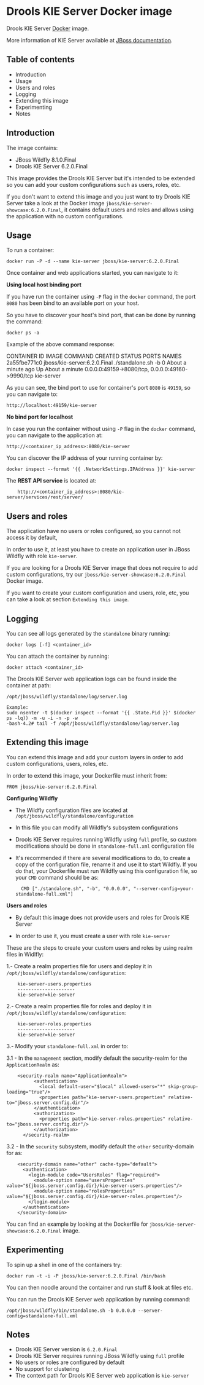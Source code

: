 Drools KIE Server Docker image
===============================

Drools KIE Server [Docker](http://docker.io/) image.

More information of KIE Server available at [JBoss documentation](http://docs.jboss.org/drools/release/6.2.0.Final/drools-docs/html/ch19.html).

Table of contents
------------------

* Introduction
* Usage
* Users and roles
* Logging
* Extending this image
* Experimenting
* Notes

Introduction
------------

The image contains:    
           
* JBoss Wildfly 8.1.0.Final             
* Drools KIE Server 6.2.0.Final            

This image provides the Drools KIE Server but it's intended to be extended so you can add  your custom configurations such as users, roles, etc.                 

If you don't want to extend this image and you just want to try Drools KIE Server take a look at the Docker image `jboss/kie-server-showcase:6.2.0.Final`, it contains default users and roles and allows using the application with no custom configurations.                   

Usage
-----

To run a container:
    
    docker run -P -d --name kie-server jboss/kie-server:6.2.0.Final

Once container and web applications started, you can navigate to it:              

**Using local host binding port**

If you have run the container using `-P` flag in the `docker` command, the port `8080` has been bind to an available port on your host.                 

So you have to discover your host's bind port, that can be done by running the command:          

    docker ps -a

Example of the above command response:                   

CONTAINER ID        IMAGE                                COMMAND                CREATED              STATUS              PORTS                                              NAMES
    2a55fbe771c0        jboss/kie-server:6.2.0.Final   ./standalone.sh -b 0   About a minute ago   Up About a minute   0.0.0.0:49159->8080/tcp, 0.0.0.0:49160->9990/tcp   kie-server      

As you can see, the bind port to use for container's port `8080` is `49159`, so you can navigate to:

    http://localhost:49159/kie-server

**No bind port for localhost**

In case you run the container without using `-P` flag in the `docker` command, you can navigate to the application at:

    http://<container_ip_address>:8080/kie-server
    
You can discover the IP address of your running container by:

    docker inspect --format '{{ .NetworkSettings.IPAddress }}' kie-server

The **REST API service** is located at:               

        http://<container_ip_address>:8080/kie-server/services/rest/server/

Users and roles
----------------

The application have no users or roles configured, so you cannot not access it by default,               

In order to use it, at least you have to create an application user in JBoss Wildfly with role `kie-server`.                  

If you are looking for a Drools KIE Server image that does not require to add custom configurations, try our `jboss/kie-server-showcase:6.2.0.Final` Docker image.                   

If you want to create your custom configuration and users, role, etc, you can take a look at section `Extending this image`.    


Logging
-------

You can see all logs generated by the `standalone` binary running:

    docker logs [-f] <container_id>
    
You can attach the container by running:

    docker attach <container_id>

The Drools KIE Server web application logs can be found inside the container at path:

    /opt/jboss/wildfly/standalone/log/server.log

    Example:
    sudo nsenter -t $(docker inspect --format '{{ .State.Pid }}' $(docker ps -lq)) -m -u -i -n -p -w
    -bash-4.2# tail -f /opt/jboss/wildfly/standalone/log/server.log

Extending this image
--------------------

You can extend this image and add your custom layers in order to add custom configurations, users, roles, etc.                  
 
In order to extend this image, your Dockerfile must inherit from:

    FROM jboss/kie-server:6.2.0.Final
    
**Configuring Wildfly**

* The Wildfly configuration files are located at `/opt/jboss/wildfly/standalone/configuration`                   
* In this file you can modify all Wildfly's subsystem configurations                           
* Drools KIE Server requires running Wildfly using `full` profile, so custom modifications should be done in `standalone-full.xml` configuration file                      
* It's recommended if there are several modifications to do, to create a copy of the configuration file, rename it and use it to start Wildfly. If you do that, your Dockerfile must run Wildfly using this configuration file, so your `CMD` command should be as:                         
    
        CMD ["./standalone.sh", "-b", "0.0.0.0", "--server-config=your-standalone-full.xml"]

**Users and roles**

* By default this image does not provide users and roles for Drools KIE Server                      

* In order to use it, you must create a user with role `kie-server`                                         

These are the steps to create your custom users and roles by using realm files in Widlfly:                  

1.- Create a realm properties file for users and deploy it in `/opt/jboss/wildfly/standalone/configuration`:                 
 
        kie-server-users.properties
        ---------------------
        kie-server=kie-server
        
2.- Create a realm properties file for roles and deploy it in `/opt/jboss/wildfly/standalone/configuration`:                 
 
        kie-server-roles.properties
        ---------------------
        kie-server=kie-server

3.- Modify your `standalone-full.xml` in order to:                
        
3.1 - In the `management` section, modify default the security-realm for the `ApplicationRealm` as:                   

        <security-realm name="ApplicationRealm">
              <authentication>
                <local default-user="$local" allowed-users="*" skip-group-loading="true"/>
                <properties path="kie-server-users.properties" relative-to="jboss.server.config.dir"/>
              </authentication>
              <authorization>
                <properties path="kie-server-roles.properties" relative-to="jboss.server.config.dir"/>
              </authorization>
          </security-realm>
          
3.2 - In the `security` subsystem, modify default the `other` security-domain for as:                         

        <security-domain name="other" cache-type="default">
          <authentication>
            <login-module code="UsersRoles" flag="required">
              <module-option name="usersProperties" value="${jboss.server.config.dir}/kie-server-users.properties"/>
              <module-option name="rolesProperties" value="${jboss.server.config.dir}/kie-server-roles.properties"/>
            </login-module>
          </authentication>
        </security-domain>

You can find an example by looking at the Dockerfile for `jboss/kie-server-showcase:6.2.0.Final` image.      

Experimenting
-------------

To spin up a shell in one of the containers try:

    docker run -t -i -P jboss/kie-server:6.2.0.Final /bin/bash

You can then noodle around the container and run stuff & look at files etc.

You can run the Drools KIE Server web application by running command:

    /opt/jboss/wildfly/bin/standalone.sh -b 0.0.0.0 --server-config=standalone-full.xml


Notes
-----

* Drools KIE Server version is `6.2.0.Final`               
* Drools KIE Server requires running JBoss Wildfly using `full` profile                        
* No users or roles are configured by default               
* No support for clustering                
* The context path for Drools KIE Server web application is `kie-server`                  
